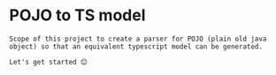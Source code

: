 # POJO to TS model

```
Scope of this project to create a parser for POJO (plain old java object) so that an equivalent typescript model can be generated.
```

`Let's get started 😊`
